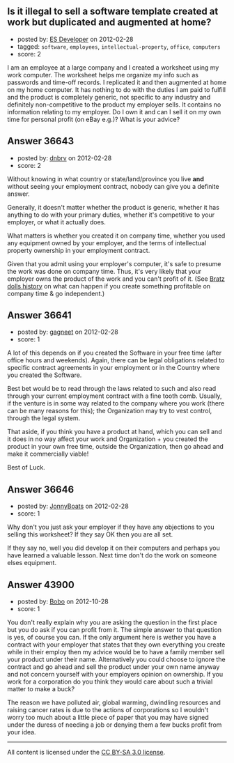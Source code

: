 ## Is it illegal to sell a software template created at work but duplicated and augmented at home?

- posted by: [ES Developer](https://stackexchange.com/users/-1/16665-es-developer) on 2012-02-28
- tagged: `software`, `employees`, `intellectual-property`, `office`, `computers`
- score: 2

I am an employee at a large company and I created a worksheet using my work computer.  The worksheet helps me organize my info such as passwords and time-off records.  I replicated it and then augmented at home on my home computer.  It has nothing to do with the duties I am paid to fulfill and the product is completely generic, not specific to any industry and definitely non-competitive to the product my employer sells.  It contains no information relating to my employer.  Do I own it and can I sell it on my own time for personal profit (on eBay e.g.)?  What is your advice?


## Answer 36643

- posted by: [dnbrv](https://stackexchange.com/users/-1/15284-dnbrv) on 2012-02-28
- score: 2

<p>Without knowing in what country or state/land/province you live <strong>and</strong> without seeing your employment contract, nobody can give you a definite answer.</p>

<p>Generally, it doesn't matter whether the product is generic, whether it has anything to do with your primary duties, whether it's competitive to your employer, or what it actually does.</p>

<p>What matters is whether you created it on company time, whether you used any equipment owned by your employer, and the terms of intellectual property ownership in your employment contract.</p>

<p>Given that you admit using your employer's computer, it's safe to presume the work was done on company time. Thus, it's very likely that your employer owns the product of the work and you can't profit of it. (See <a href="http://en.wikipedia.org/wiki/Bratz_Dolls#Legal_actions" rel="nofollow">Bratz dolls history</a> on what can happen if you create something profitable on company time &amp; go independent.)</p>



## Answer 36641

- posted by: [gagneet](https://stackexchange.com/users/-1/16520-gagneet) on 2012-02-28
- score: 1

A lot of this depends on if you created the Software in your free time (after office hours and weekends). Again, there can be legal obligations related to specific contract agreements in your employment or in the Country where you created the Software. 

Best bet would be to read through the laws related to such and also read through your current employment contract with a fine tooth comb. Usually, if the venture is in some way related to the company where you work (there can be many reasons for this); the Organization may try to vest control, through the legal system. 

That aside, if you think you have a product at hand, which you can sell and it does in no way affect your work and Organization + you created the product in your own free time, outside the Organization, then go ahead and make it commercially viable! 

Best of Luck.


## Answer 36646

- posted by: [JonnyBoats](https://stackexchange.com/users/-1/3100-jonnyboats) on 2012-02-28
- score: 1

Why don't you just ask your employer if they have any objections to you selling this worksheet? If they say OK then you are all set.

If they say no, well you did develop it on their computers and perhaps you have learned a valuable lesson. Next time don't do the work on someone elses equipment.


## Answer 43900

- posted by: [Bobo](https://stackexchange.com/users/-1/21363-bobo) on 2012-10-28
- score: 1

You don't really explain why you are asking the question in the first place but you do ask if you can profit from it. The simple answer to that question is yes, of course you can. If the only argument here is wether you have a contract with your employer that states that they own everything you create while in their employ then my advice would be to have a family member sell your product under their name. Alternatively you could choose to ignore the contract and go ahead and sell the product under your own name anyway and not concern yourself with your employers opinion on ownership. If you work for a corporation do you think they would care about such a trivial matter to make a buck?

The reason we have polluted air, global warming, dwindling resources and raising cancer rates is due to the actions of corporations so I wouldn't worry too much about a little piece of paper that you may have signed under the duress of needing a job or denying them a few bucks profit from your idea.



---

All content is licensed under the [CC BY-SA 3.0 license](https://creativecommons.org/licenses/by-sa/3.0/).
